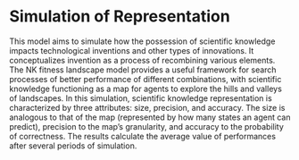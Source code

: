 # Simulation of Representation  
This model aims to simulate how the possession of scientific knowledge impacts technological inventions and other types of innovations. It conceptualizes invention as a process of recombining various elements. The NK fitness landscape model provides a useful framework for search processes of better performance of different combinations, with scientific knowledge functioning as a map for agents to explore the hills and valleys of landscapes. In this simulation, scientific knowledge representation is characterized by three attributes: size, precision, and accuracy. The size is analogous to that of the map (represented by how many states an agent can predict), precision to the map’s granularity, and accuracy to the probability of correctness. The results calculate the average value of performances after several periods of simulation.
